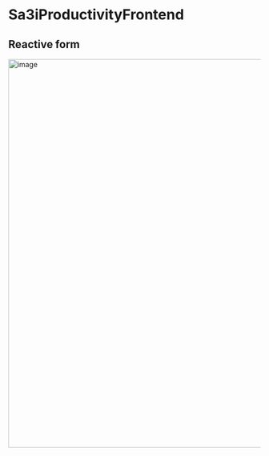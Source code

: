 # Sa3iProductivityFrontend
## Reactive form
<img width="1413" height="777" alt="image" src="https://github.com/user-attachments/assets/1e85ac74-4af2-4dbb-9921-651743f46195" />

